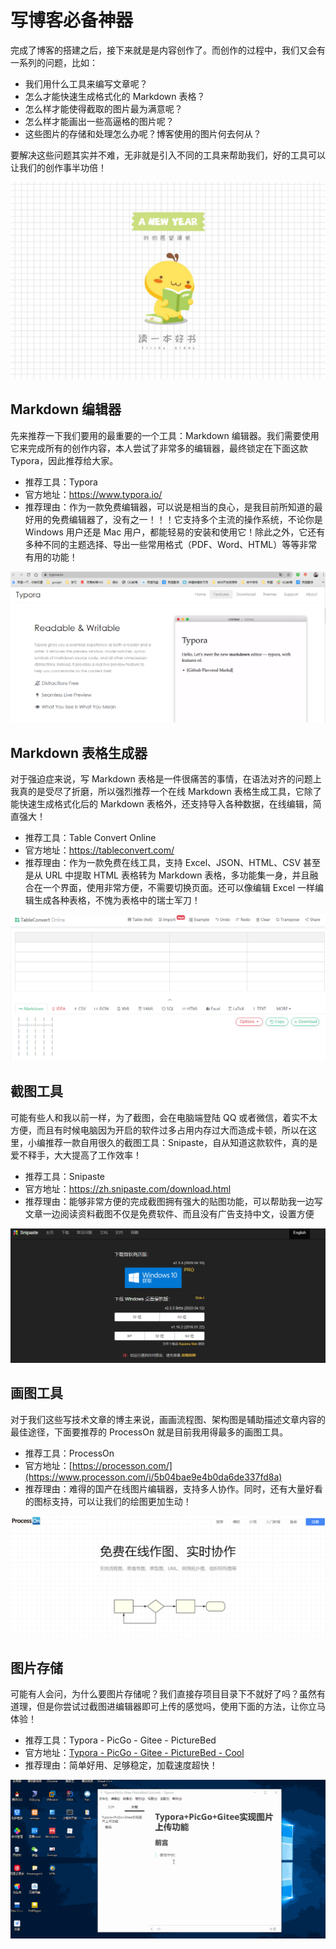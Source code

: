 # 写博客必备神器

完成了博客的搭建之后，接下来就是是内容创作了。而创作的过程中，我们又会有一系列的问题，比如：

- 我们用什么工具来编写文章呢？
- 怎么才能快速生成格式化的 Markdown 表格？
- 怎么样才能使得截取的图片最为满意呢？
- 怎么样才能画出一些高逼格的图片呢？
- 这些图片的存储和处理怎么办呢？博客使用的图片何去何从？

要解决这些问题其实并不难，无非就是引入不同的工具来帮助我们，好的工具可以让我们的创作事半功倍！

![写博客必备神器](docs/Social-Science/%E5%86%99%E4%BD%9C/attachments/%E5%86%99%E5%8D%9A%E5%AE%A2%E5%BF%85%E5%A4%87%E7%A5%9E%E5%99%A8/a47d36b3a0a8956bfb0888c6fcf5379e_MD5.jpg)

## Markdown 编辑器

先来推荐一下我们要用的最重要的一个工具：Markdown 编辑器。我们需要使用它来完成所有的创作内容，本人尝试了非常多的编辑器，最终锁定在下面这款 Typora，因此推荐给大家。

- 推荐工具：Typora
- 官方地址：https://www.typora.io/
- 推荐理由：作为一款免费编辑器，可以说是相当的良心，是我目前所知道的最好用的免费编辑器了，没有之一！！！它支持多个主流的操作系统，不论你是 Windows 用户还是 Mac 用户，都能轻易的安装和使用它！除此之外，它还有多种不同的主题选择、导出一些常用格式（PDF、Word、HTML）等等非常有用的功能！

![Markdown 编辑器](docs/Social-Science/%E5%86%99%E4%BD%9C/attachments/%E5%86%99%E5%8D%9A%E5%AE%A2%E5%BF%85%E5%A4%87%E7%A5%9E%E5%99%A8/8f1eae359e71fb0f1cbd9662d5e3efff_MD5.png)

## Markdown 表格生成器

对于强迫症来说，写 Markdown 表格是一件很痛苦的事情，在语法对齐的问题上我真的是受尽了折磨，所以强烈推荐一个在线 Markdown 表格生成工具，它除了能快速生成格式化后的 Markdown 表格外，还支持导入各种数据，在线编辑，简直强大！

- 推荐工具：Table Convert Online
- 官方地址：https://tableconvert.com/
- 推荐理由：作为一款免费在线工具，支持 Excel、JSON、HTML、CSV 甚至是从 URL 中提取 HTML 表格转为 Markdown 表格，多功能集一身，并且融合在一个界面，使用非常方便，不需要切换页面。还可以像编辑 Excel 一样编辑生成各种表格，不愧为表格中的瑞士军刀！

![Markdown 表格生成器](docs/Social-Science/%E5%86%99%E4%BD%9C/attachments/%E5%86%99%E5%8D%9A%E5%AE%A2%E5%BF%85%E5%A4%87%E7%A5%9E%E5%99%A8/9fe4500175b95fafcce99103680222f0_MD5.png)

## 截图工具

可能有些人和我以前一样，为了截图，会在电脑端登陆 QQ 或者微信，着实不太方便，而且有时候电脑因为开启的软件过多占用内存过大而造成卡顿，所以在这里，小编推荐一款自用很久的截图工具：Snipaste，自从知道这款软件，真的是爱不释手，大大提高了工作效率！

* 推荐工具：Snipaste
* 官方地址：https://zh.snipaste.com/download.html
* 推荐理由：能够非常方便的完成截图拥有强大的贴图功能，可以帮助我一边写文章一边阅读资料截图不仅是免费软件、而且没有广告支持中文，设置方便

![image-20200515163844092](docs/Social-Science/%E5%86%99%E4%BD%9C/attachments/%E5%86%99%E5%8D%9A%E5%AE%A2%E5%BF%85%E5%A4%87%E7%A5%9E%E5%99%A8/ef919f36b040a68bd7a2c1a514ac8672_MD5.png)



## 画图工具

对于我们这些写技术文章的博主来说，画画流程图、架构图是辅助描述文章内容的最佳途径，下面要推荐的 ProcessOn 就是目前我用得最多的画图工具。

- 推荐工具：ProcessOn
- 官方地址：[https://processon.com/](https://www.processon.com/i/5b04bae9e4b0da6de337fd8a)
- 推荐理由：难得的国产在线图片编辑器，支持多人协作。同时，还有大量好看的图标支持，可以让我们的绘图更加生动！

![画图工具](docs/Social-Science/%E5%86%99%E4%BD%9C/attachments/%E5%86%99%E5%8D%9A%E5%AE%A2%E5%BF%85%E5%A4%87%E7%A5%9E%E5%99%A8/9eb1456800c3712e3918b318db2c1f18_MD5.png)

## 图片存储

可能有人会问，为什么要图片存储呢？我们直接存项目目录下不就好了吗？虽然有道理，但是你尝试过截图进编辑器即可上传的感觉吗，使用下面的方法，让你立马体验！

- 推荐工具：Typora - PicGo - Gitee - PictureBed
- 官方地址：[Typora - PicGo - Gitee - PictureBed - Cool](docs/software-engineering/09-tool/ToolBox/Typora-PicGo-Gitee-PictureBed-Cool.md)
- 推荐理由：简单好用、足够稳定，加载速度超快！

![图片存储](docs/Social-Science/%E5%86%99%E4%BD%9C/attachments/%E5%86%99%E5%8D%9A%E5%AE%A2%E5%BF%85%E5%A4%87%E7%A5%9E%E5%99%A8/5783020bfcebbc081958e2b78d895bad_MD5.gif)



